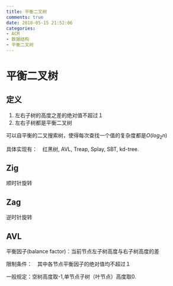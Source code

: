 ```yaml
---
title: 平衡二叉树
comments: true
date: 2018-05-15 21:52:06
categories:
- ACM
- 数据结构
- 平衡二叉树
---
```


# 平衡二叉树
## 定义

1. 左右子树的高度之差的绝对值不超过１
2. 左右子树都是平衡二叉树

可以自平衡的二叉搜索树，使得每次查找一个值的复杂度都是$O(log_2n)$

具体实现有：　红黑树, AVL, Treap, Splay, SBT, kd-tree.

## Zig
顺时针旋转

## Zag
逆时针旋转

## AVL

平衡因子(balance factor)：当前节点左子树高度与右子树高度的差

限制条件：　其中各节点平衡因子的绝对值均不超过１

一般规定：空树高度取-1,单节点子树（叶节点）高度取0.
### 
